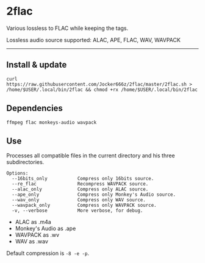 # 2flac

Various lossless to FLAC while keeping the tags.

Lossless audio source supported: ALAC, APE, FLAC, WAV, WAVPACK

--------------------------------------------------------------------------------------------------
## Install & update
`curl https://raw.githubusercontent.com/Jocker666z/2flac/master/2flac.sh > /home/$USER/.local/bin/2flac && chmod +rx /home/$USER/.local/bin/2flac`

## Dependencies
`ffmpeg flac monkeys-audio wavpack`

## Use
Processes all compatible files in the current directory and his three subdirectories.
```
Options:
  --16bits_only           Compress only 16bits source.
  --re_flac               Recompress WAVPACK source.
  --alac_only             Compress only ALAC source.
  --ape_only              Compress only Monkey's Audio source.
  --wav_only              Compress only WAV source.
  --wavpack_only          Compress only WAVPACK source.
  -v, --verbose           More verbose, for debug.
```
* ALAC as .m4a
* Monkey's Audio as .ape
* WAVPACK as .wv
* WAV as .wav

Default compression is `-8 -e -p`.
